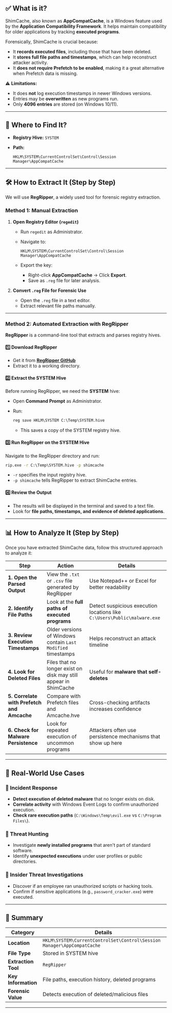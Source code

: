 ## ✅ **What is it?**

ShimCache, also known as **AppCompatCache**, is a Windows feature used by the **Application Compatibility Framework**. It helps maintain compatibility for older applications by tracking **executed programs**.

Forensically, ShimCache is crucial because:

- It **records executed files**, including those that have been deleted.
- It **stores full file paths and timestamps**, which can help reconstruct attacker activity.
- It **does not require Prefetch to be enabled**, making it a great alternative when Prefetch data is missing.

⚠️ **Limitations:**

- It does **not** log execution timestamps in newer Windows versions.
- Entries may be **overwritten** as new programs run.
- Only **4096 entries** are stored (on Windows 10/11).

---

## **📍 Where to Find It?**

- **Registry Hive:** `SYSTEM`
- **Path:**
    
    ```
    HKLM\SYSTEM\CurrentControlSet\Control\Session Manager\AppCompatCache
    ```
    

---

## **🛠️ How to Extract It (Step by Step)**

We will use **RegRipper**, a widely used tool for forensic registry extraction.

### **Method 1: Manual Extraction**

1. **Open Registry Editor (`regedit`)**
    
    - Run `regedit` as Administrator.
    - Navigate to:
        
        ```
        HKLM\SYSTEM\CurrentControlSet\Control\Session Manager\AppCompatCache
        ```
        
    - Export the key:
        - Right-click **AppCompatCache** → Click **Export**.
        - Save as `.reg` file for later analysis.
2. **Convert `.reg` File for Forensic Use**
    
    - Open the `.reg` file in a text editor.
    - Extract relevant file paths manually.

---

### **Method 2: Automated Extraction with RegRipper**

**RegRipper** is a command-line tool that extracts and parses registry hives.

#### **1️⃣ Download RegRipper**

- Get it from **[RegRipper GitHub](https://github.com/keydet89/RegRipper3.0)**
- Extract it to a working directory.

#### **2️⃣ Extract the SYSTEM Hive**

Before running RegRipper, we need the **SYSTEM** hive:

- Open **Command Prompt** as Administrator.
- Run:
    
    ```cmd
    reg save HKLM\SYSTEM C:\Temp\SYSTEM.hive
    ```
    
    - This saves a copy of the SYSTEM registry hive.

#### **3️⃣ Run RegRipper on the SYSTEM Hive**

Navigate to the RegRipper directory and run:

```cmd
rip.exe -r C:\Temp\SYSTEM.hive -p shimcache
```

- `-r` specifies the input registry hive.
- `-p shimcache` tells RegRipper to extract ShimCache entries.

#### **4️⃣ Review the Output**

- The results will be displayed in the terminal and saved to a text file.
- Look for **file paths, timestamps, and evidence of deleted applications**.

---

## **📊 How to Analyze It (Step by Step)**

Once you have extracted ShimCache data, follow this structured approach to analyze it:

|**Step**|**Action**|**Details**|
|---|---|---|
|**1. Open the Parsed Output**|View the `.txt` or `.csv` file generated by RegRipper|Use Notepad++ or Excel for better readability|
|**2. Identify File Paths**|Look at the **full paths of executed programs**|Detect suspicious execution locations like `C:\Users\Public\malware.exe`|
|**3. Review Execution Timestamps**|Older versions of Windows contain `Last Modified` timestamps|Helps reconstruct an attack timeline|
|**4. Look for Deleted Files**|Files that no longer exist on disk may still appear in ShimCache|Useful for **malware that self-deletes**|
|**5. Correlate with Prefetch and Amcache**|Compare with Prefetch files and Amcache.hve|Cross-checking artifacts increases confidence|
|**6. Check for Malware Persistence**|Look for repeated execution of uncommon programs|Attackers often use persistence mechanisms that show up here|

---

## **🚨 Real-World Use Cases**

### **📌 Incident Response**

- **Detect execution of deleted malware** that no longer exists on disk.
- **Correlate activity** with Windows Event Logs to confirm unauthorized execution.
- **Check rare execution paths** (`C:\Windows\Temp\evil.exe` vs `C:\Program Files\`).

### **📌 Threat Hunting**

- Investigate **newly installed programs** that aren't part of standard software.
- Identify **unexpected executions** under user profiles or public directories.

### **📌 Insider Threat Investigations**

- Discover if an employee ran unauthorized scripts or hacking tools.
- Confirm if sensitive applications (e.g., `password_cracker.exe`) were executed.

---

## **🔎 Summary**

|**Category**|**Details**|
|---|---|
|**Location**|`HKLM\SYSTEM\CurrentControlSet\Control\Session Manager\AppCompatCache`|
|**File Type**|Stored in SYSTEM hive|
|**Extraction Tool**|`RegRipper`|
|**Key Information**|File paths, execution history, deleted programs|
|**Forensic Value**|Detects execution of deleted/malicious files|

---

